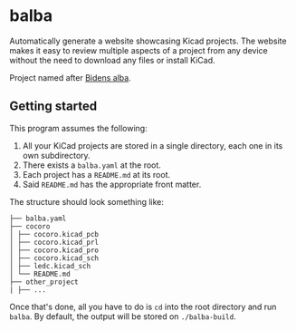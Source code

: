 # balba
Automatically generate a website showcasing Kicad projects. The website makes it easy to review multiple aspects
of a project from any device without the need to download any files or install KiCad.

Project named after [Bidens alba](https://wikipedia.org/wiki/Bidens_alba).

## Getting started
This program assumes the following:

1. All your KiCad projects are stored in a single directory, each one in its own subdirectory.
2. There exists a `balba.yaml` at the root.
3. Each project has a `README.md` at its root.
4. Said `README.md` has the appropriate front matter.

The structure should look something like:
```
├── balba.yaml
├── cocoro
│ ├── cocoro.kicad_pcb
│ ├── cocoro.kicad_prl
│ ├── cocoro.kicad_pro
│ ├── cocoro.kicad_sch
│ ├── ledc.kicad_sch
│ └── README.md
├── other_project
| ├── ...
```

Once that's done, all you have to do is `cd` into the root directory and run `balba`. By default, the output will
be stored on `./balba-build`.
